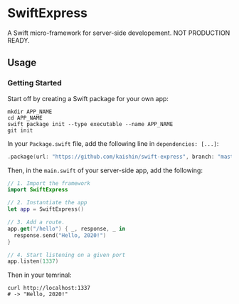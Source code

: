# SwiftExpress

A Swift micro-framework for server-side developement. NOT PRODUCTION READY.

## Usage

### Getting Started

Start off by creating a Swift package for your own app:

```shell
mkdir APP_NAME
cd APP_NAME
swift package init --type executable --name APP_NAME
git init
```
In your `Package.swift` file, add the following line in `dependencies: [...]`:

```swift
.package(url: "https://github.com/kaishin/swift-express", branch: "master")
```

Then, in the `main.swift` of your server-side app, add the following:

```swift
// 1. Import the framework
import SwiftExpress 

// 2. Instantiate the app
let app = SwiftExpress() 

// 3. Add a route.
app.get("/hello") { _, response, _ in
  response.send("Hello, 2020!")
}

// 4. Start listening on a given port
app.listen(1337)
```

Then in your temrinal:

```shell
curl http://localhost:1337
# -> "Hello, 2020!"
```
